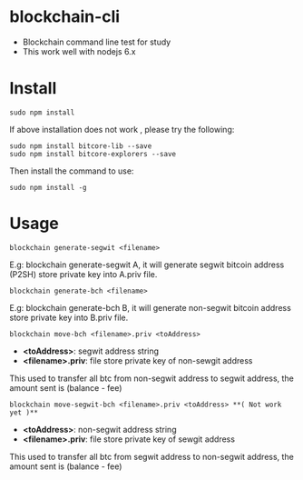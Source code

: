 # blockchain-cli
- Blockchain command line test for study
- This work well with nodejs 6.x

# Install
```
sudo npm install
```

If above installation does not work , please try the following:
```
sudo npm install bitcore-lib --save
sudo npm install bitcore-explorers --save
```

Then install the command to use:
```
sudo npm install -g
```

# Usage
```
blockchain generate-segwit <filename>
```
E.g: blockchain generate-segwit A, it will generate segwit bitcoin address (P2SH) store private key into A.priv file.

```
blockchain generate-bch <filename>
```
E.g: blockchain generate-bch B, it will generate non-segwit bitcoin address store private key into B.priv file.

```
blockchain move-bch <filename>.priv <toAddress>
```
- **\<toAddress\>**: segwit address string
- **\<filename\>.priv**: file store private key of non-sewgit address

This used to transfer all btc from non-segwit address to segwit address, the amount sent is (balance - fee)

```
blockchain move-segwit-bch <filename>.priv <toAddress> **( Not work yet )**
```
- **\<toAddress\>**: non-segwit address string
- **\<filename\>.priv**: file store private key of sewgit address

This used to transfer all btc from segwit address to non-segwit address, the amount sent is (balance - fee)
